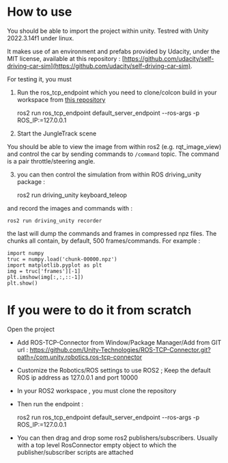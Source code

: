 # How to use

You should be able to import the project within unity. Testred with Unity 2022.3.14f1 under linux.

It makes use of an environment and prefabs provided by Udacity, under the MIT license, available at this repository : [https://github.com/udacity/self-driving-car-sim](https://github.com/udacity/self-driving-car-sim).

For testing it, you must 

1) Run the ros_tcp_endpoint which you need to clone/colcon build in your workspace from [this repository](https://github.com/Unity-Technologies/ROS-TCP-Endpoint/tree/main-ros2) 

	ros2 run ros_tcp_endpoint default_server_endpoint --ros-args -p ROS_IP:=127.0.0.1

2) Start the JungleTrack scene

You should be able to view the image from within ros2 (e.g. rqt_image_view) and control the car by sending commands to `/command` topic. The command is a pair throttle/steering angle.

3) you can then control the simulation from within ROS driving_unity package :

	ros2 run driving_unity keyboard_teleop

and record the images and commands with :

	ros2 run driving_unity recorder

the last will dump the commands and frames in compressed npz files. The chunks all contain, by default, 500 frames/commands. For example :

	import numpy
	truc = numpy.load('chunk-00000.npz')
	import matplotlib.pyplot as plt
	img = truc['frames'][-1]
	plt.imshow(img[:,:,::-1])
	plt.show()

# If you were to do it from scratch

Open the project

- Add ROS-TCP-Connector from Window/Package Manager/Add from GIT url : https://github.com/Unity-Technologies/ROS-TCP-Connector.git?path=/com.unity.robotics.ros-tcp-connector

- Customize the Robotics/ROS settings to use ROS2 ; Keep the default ROS ip address as 127.0.0.1 and port 10000

- In your ROS2 workspace , you must clone the repository

- Then run the endpoint : 

	ros2 run ros_tcp_endpoint default_server_endpoint --ros-args -p ROS_IP:=127.0.0.1

- You can then drag and drop some ros2 publishers/subscribers. Usually with a top level RosConnector empty object to which the publisher/subscriber scripts are attached
